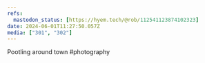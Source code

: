 ```yaml
---
refs:
  mastodon_status: [https://hyem.tech/@rob/112541123874102323]
date: 2024-06-01T11:27:50.057Z
media: ["301", "302"]
---
```


Pootling around town #photography
